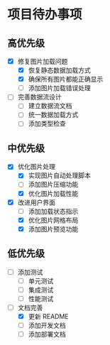 # 项目待办事项

## 高优先级
- [x] 修复图片加载问题
  - [x] 恢复静态数据加载方式
  - [x] 确保所有图片都能正确显示
  - [ ] 添加图片加载错误处理
- [ ] 完善数据流设计
  - [ ] 建立数据流文档
  - [ ] 统一数据加载方式
  - [ ] 添加类型检查

## 中优先级
- [x] 优化图片处理
  - [x] 实现图片自动处理脚本
  - [ ] 添加图片压缩功能
  - [x] 优化图片加载性能
- [x] 改进用户界面
  - [ ] 添加加载状态指示
  - [x] 优化图片网格布局
  - [x] 添加图片预览功能

## 低优先级
- [ ] 添加测试
  - [ ] 单元测试
  - [ ] 集成测试
  - [ ] 性能测试
- [ ] 文档完善
  - [x] 更新 README
  - [ ] 添加开发文档
  - [ ] 添加部署文档 
